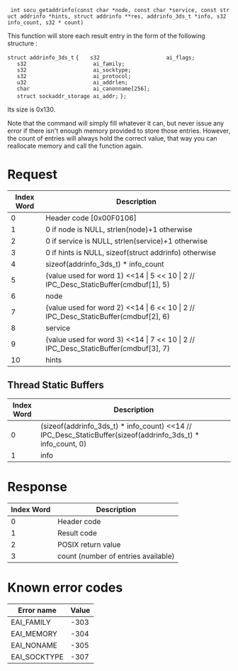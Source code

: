 ` int socu_getaddrinfo(const char *node, const char *service, const struct addrinfo *hints, struct addrinfo **res, addrinfo_3ds_t *info, s32 info_count, s32 * count)`

This function will store each result entry in the form of the following
structure :

`struct addrinfo_3ds_t`
`{`
`   s32                     ai_flags;`
`   s32                     ai_family;`
`   s32                     ai_socktype;`
`   s32                     ai_protocol;`
`   u32                     ai_addrlen;`
`   char                    ai_canonname[256];`
`   struct sockaddr_storage ai_addr;`
`};`

Its size is 0x130.

Note that the command will simply fill whatever it can, but never issue
any error if there isn't enough memory provided to store those entries.
However, the count of entries will always hold the correct value, that
way you can reallocate memory and call the function again.

# Request

| Index Word | Description                                                                               |
|------------|-------------------------------------------------------------------------------------------|
| 0          | Header code \[0x00F0106\]                                                                 |
| 1          | 0 if node is NULL, strlen(node)+1 otherwise                                               |
| 2          | 0 if service is NULL, strlen(service)+1 otherwise                                         |
| 3          | 0 if hints is NULL, sizeof(struct addrinfo) otherwise                                     |
| 4          | sizeof(addrinfo_3ds_t) \* info_count                                                      |
| 5          | (value used for word 1) \<\<14 \| 5 \<\< 10 \| 2 // IPC_Desc_StaticBuffer(cmdbuf\[1\], 5) |
| 6          | node                                                                                      |
| 7          | (value used for word 2) \<\<14 \| 6 \<\< 10 \| 2 // IPC_Desc_StaticBuffer(cmdbuf\[2\], 6) |
| 8          | service                                                                                   |
| 9          | (value used for word 3) \<\<14 \| 7 \<\< 10 \| 2 // IPC_Desc_StaticBuffer(cmdbuf\[3\], 7) |
| 10         | hints                                                                                     |

## Thread Static Buffers

| Index Word | Description                                                                                                     |
|------------|-----------------------------------------------------------------------------------------------------------------|
| 0          | (sizeof(addrinfo_3ds_t) \* info_count) \<\<14 // IPC_Desc_StaticBuffer(sizeof(addrinfo_3ds_t) \* info_count, 0) |
| 1          | info                                                                                                            |

# Response

| Index Word | Description                         |
|------------|-------------------------------------|
| 0          | Header code                         |
| 1          | Result code                         |
| 2          | POSIX return value                  |
| 3          | count (number of entries available) |

# Known error codes

| Error name   | Value |
|--------------|-------|
| EAI_FAMILY   | -303  |
| EAI_MEMORY   | -304  |
| EAI_NONAME   | -305  |
| EAI_SOCKTYPE | -307  |